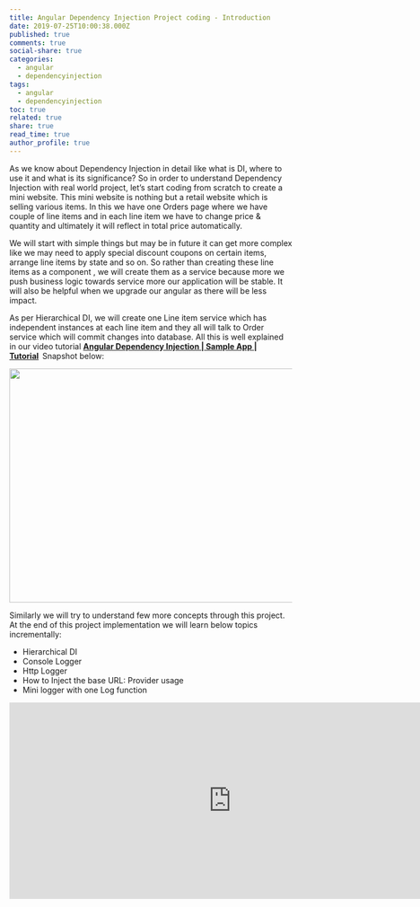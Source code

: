 ```yaml
---
title: Angular Dependency Injection Project coding - Introduction
date: 2019-07-25T10:00:38.000Z
published: true
comments: true
social-share: true
categories:
  - angular
  - dependencyinjection
tags:
  - angular
  - dependencyinjection
toc: true
related: true
share: true
read_time: true
author_profile: true
---
```


<p>As we know about Dependency Injection in detail like what is DI, where to use it and what is its significance? So in order to understand Dependency Injection with real world project, let’s start coding from scratch to create a mini website. This mini website is nothing but a retail website which is selling various items. In this we have one Orders page where we have couple of line items and in each line item we have to change price &amp; quantity and ultimately it will reflect in total price automatically.</p>
<p>We will start with simple things but may be in future it can get more complex like we may need to apply special discount coupons on certain items, arrange line items by state and so on. So rather than creating these line items as a component , we will create them as a service because more we push business logic towards service more our application will be stable. It will also be helpful when we upgrade our angular as there will be less impact.</p>
<p>As per Hierarchical DI, we will create one Line item service which has independent instances at each line item and they all will talk to Order service which will commit changes into database. All this is well explained in our video tutorial <strong><a href="https://www.youtube.com/watch?v=oA3KKi2Y1Pw&amp;list=PLZed_adPqIJrQ5uFoaQg8P_fDNGjpeSRH&amp;index=27" target="_blank" rel="noopener noreferrer">Angular Dependency Injection | Sample App | Tutorial</a><em>  </em></strong>Snapshot below:</p>
<p><img class="alignnone size-full wp-image-2480" src="{{ site.baseurl }}/assets/2019/07/DI-Coding-1.png" alt="" width="790" height="417" /></p>
<p>Similarly we will try to understand few more concepts through this project. At the end of this project implementation we will learn below topics incrementally:</p>
<ul>
<li>Hierarchical DI</li>
<li>Console Logger</li>
<li>Http Logger</li>
<li>How to Inject the base URL: Provider usage</li>
<li>Mini logger with one Log function</li>
</ul>
<p><iframe src="https://www.youtube.com/embed/oA3KKi2Y1Pw" width="790" height="350" frameborder="0" allowfullscreen="allowfullscreen"><span data-mce-type="bookmark" style="display: inline-block; width: 0px; overflow: hidden; line-height: 0;" class="mce_SELRES_start">﻿</span></iframe></p>
